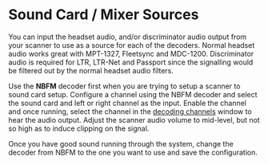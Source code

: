 # Sound Card / Mixer Sources #

You can input the headset audio, and/or discriminator audio output from your scanner to use as a source for each of the decoders.  Normal headset audio works great with MPT-1327, Fleetsync and MDC-1200.  Discriminator audio is required for LTR, LTR-Net and Passport since the signalling would be filtered out by the normal headset audio filters.

Use the **NBFM** decoder first when you are trying to setup a scanner to sound card setup.  Configure a channel using the NBFM decoder and select the sound card and left or right channel as the input.  Enable the channel and once running, select the channel in the [decoding channels](DecodingChannels.md) window to hear the audio output.  Adjust the scanner audio volume to mid-level, but not so high as to induce clipping on the signal.

Once you have good sound running through the system, change the decoder from NBFM to the one you want to use and save the configuration.